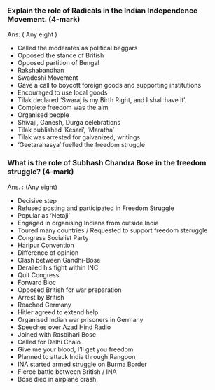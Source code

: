 ### Explain the role of Radicals in the Indian Independence Movement. (4-mark)
Ans: ( Any eight )
* Called the moderates as political beggars
* Opposed the stance of British
* Opposed partition of Bengal
* Rakshabandhan
* Swadeshi Movement
* Gave a call to boycott foreign goods and supporting institutions
* Encouraged to use local goods
* Tilak declared ‘Swaraj is my Birth Right, and I shall have it’.
* Complete freedom was the aim
* Organised people
* Shivaji, Ganesh, Durga celebrations
* Tilak published ‘Kesari’, ‘Maratha’
* Tilak was arrested for galvanized, writings
* ‘Geetarahasya’ fuelled the freedom struggle

### What is the role of Subhash Chandra Bose in the freedom struggle? (4-mark)
Ans. : (Any eight)
* Decisive step
* Refused posting and participated in Freedom Struggle
* Popular as ‘Netaji’
* Engaged in organising Indians from outside India
* Toured many countries / Requested to support freedom steruggle
* Congress Socialist Party
* Haripur Convention
* Difference of opinion 
* Clash between Gandhi-Bose 
* Derailed his fight within INC
* Quit Congress
* Forward Bloc
* Opposed British for war preparation
* Arrest by British
* Reached Germany
* Hitler agreed to extend help
* Organised Indian war prisoners in Germany
* Speeches over Azad Hind Radio
* Joined with Rasbihari Bose
* Called for Delhi Chalo
* Give me your blood, I’ll get you freedom
* Planned to attack India through Rangoon
* INA started armed struggle on Burma Border
* Fierce battle between British / INA 
* Bose died in airplane crash.
